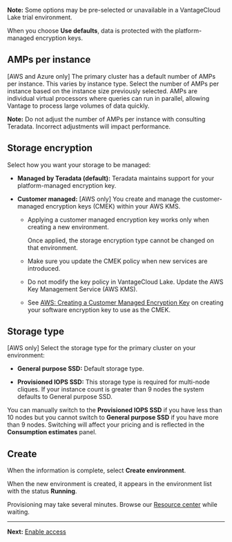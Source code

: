 **Note:** Some options may be pre-selected or unavailable in a VantageCloud Lake trial environment.

When you choose **Use defaults**, data is protected with the platform-managed encryption keys.

## AMPs per instance


[AWS and Azure only] The primary cluster has a default number of AMPs per instance. This varies by instance type. Select the number of AMPs per instance based on the instance size previously selected. AMPs are individual virtual processors where queries can run in parallel, allowing Vantage to process large volumes of data quickly.

**Note:** Do not adjust the number of AMPs per instance with consulting Teradata. Incorrect adjustments will impact performance.

## Storage encryption


Select how you want your storage to be managed:

-   **Managed by Teradata (default):** Teradata maintains support for your platform-managed encryption key.


-   **Customer managed:** [AWS only] You create and manage the customer-managed encryption keys (CMEK) within your AWS KMS.

    -   Applying a customer managed encryption key works only when creating a new environment.

        Once applied, the storage encryption type cannot be changed on that environment.


    -   Make sure you update the CMEK policy when new services are introduced.


    -   Do not modify the key policy in VantageCloud Lake. Update the AWS Key Management Service (AWS KMS).


    -   See [AWS: Creating a Customer Managed Encryption Key](https://docs.teradata.com/access/sources/dita/topic?dita:topicPath=qly1704828971494.dita) on creating your software encryption key to use as the CMEK.


## Storage type


[AWS only] Select the storage type for the primary cluster on your environment:

-   **General purpose SSD:** Default storage type.


-   **Provisioned IOPS SSD:** This storage type is required for multi-node cliques. If your instance count is greater than 9 nodes the system defaults to General purpose SSD.


You can manually switch to the **Provisioned IOPS SSD** if you have less than 10 nodes but you cannot switch to **General purpose SSD** if you have more than 9 nodes. Switching will affect your pricing and is reflected in the **Consumption estimates** panel.

## Create


When the information is complete, select **Create environment**.

When the new environment is created, it appears in the environment list with the status **Running**.

Provisioning may take several minutes. Browse our [Resource center](gxj1707271369419.md) while waiting.

---

**Next:** [Enable access](cqk1721231159841.md)

